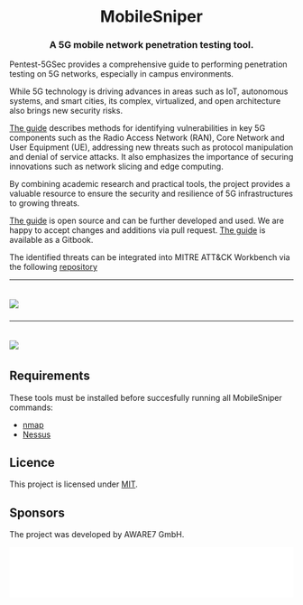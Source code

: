 <h1 align="center">MobileSniper</h1>
<h3 align="center">A 5G mobile network penetration testing tool.</h3>

Pentest-5GSec provides a comprehensive guide to performing penetration testing on 5G networks, especially in campus environments. 

While 5G technology is driving advances in areas such as IoT, autonomous systems, and smart cities, its complex, virtualized, and open architecture also brings new security risks. 

[The guide](https://github.com/awareseven/5G-PentestGuide) describes methods for identifying vulnerabilities in key 5G components such as the Radio Access Network (RAN), Core Network and User Equipment (UE), addressing new threats such as protocol manipulation and denial of service attacks. It also emphasizes the importance of securing innovations such as network slicing and edge computing. 

By combining academic research and practical tools, the project provides a valuable resource to ensure the security and resilience of 5G infrastructures to growing threats. 

[The guide](https://github.com/lord-r3/pentest5gsec) is open source and can be further developed and used. We are happy to accept changes and additions via pull request. [The guide](https://github.com/awareseven/5G-PentestGuide) is available as a Gitbook.

The identified threats can be integrated into MITRE ATT&CK Workbench via the following [repository](https://github.com/awareseven/5g-threats)

---
![](./docs/img/mobilesniper.gif)
---

---
![](./docs/img/mobilesniper.gif)
---

## Requirements

These tools must be installed before succesfully running all MobileSniper commands:

- [nmap](https://nmap.org)
- [Nessus](https://de.tenable.com/products/nessus)

## Licence 

This project is licensed under [MIT](./LICENSE).

## Sponsors

The project was developed by AWARE7 GmbH.

![](./docs/img/AWARE7.png)
